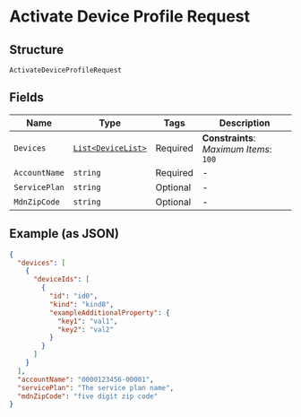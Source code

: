 
# Activate Device Profile Request

## Structure

`ActivateDeviceProfileRequest`

## Fields

| Name | Type | Tags | Description |
|  --- | --- | --- | --- |
| `Devices` | [`List<DeviceList>`](../../doc/models/device-list.md) | Required | **Constraints**: *Maximum Items*: `100` |
| `AccountName` | `string` | Required | - |
| `ServicePlan` | `string` | Optional | - |
| `MdnZipCode` | `string` | Optional | - |

## Example (as JSON)

```json
{
  "devices": [
    {
      "deviceIds": [
        {
          "id": "id0",
          "kind": "kind8",
          "exampleAdditionalProperty": {
            "key1": "val1",
            "key2": "val2"
          }
        }
      ]
    }
  ],
  "accountName": "0000123456-00001",
  "servicePlan": "The service plan name",
  "mdnZipCode": "five digit zip code"
}
```

